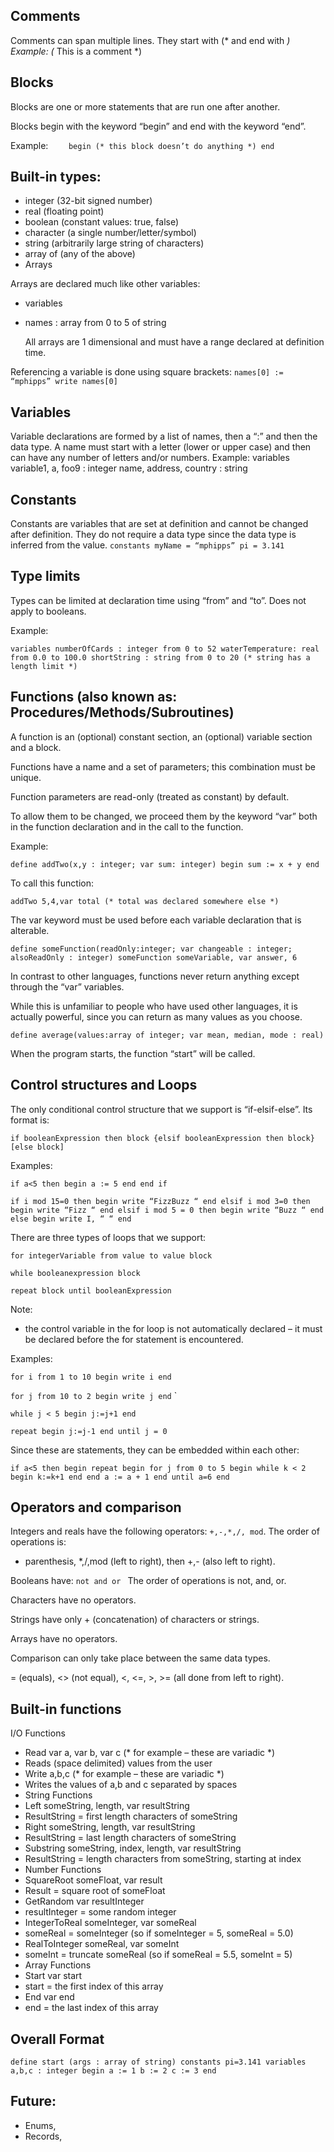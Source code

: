 Comments
-------------------
Comments can span multiple lines. They start with (* and end with *)
Example:
(* This is a comment *)


Blocks
-------------------

Blocks are one or more statements that are run one after another.

Blocks begin with the keyword “begin” and end with the keyword “end”.

Example:
`    begin
(* this block doesn’t do anything *)
end`


Built-in types:
-------------------

* integer (32-bit signed number)
* real (floating point)
* boolean (constant values: true, false)
* character (a single number/letter/symbol)
* string (arbitrarily large string of characters)
* array of (any of the above)
* Arrays

Arrays are declared much like other variables:

* variables
* names : array from 0 to 5 of string

  All arrays are 1 dimensional and must have a range declared at definition time.

Referencing a variable is done using square brackets:
`names[0] := “mphipps”
write names[0]`


Variables
-------------------
Variable declarations are formed by a list of names, then a “:” and then the data type. A name must
start with a letter (lower or upper case) and then can have any number of letters and/or numbers.
Example:
variables
variable1, a, foo9 : integer
name, address, country : string


Constants
-------------------
Constants are variables that are set at definition and cannot be changed after definition. They do
not require a data type since the data type is inferred from the value.
`constants
myName = “mphipps”
pi = 3.141`


Type limits
-------------------
Types can be limited at declaration time using “from” and “to”. Does not apply to booleans.

Example:

`variables
numberOfCards : integer from 0 to 52
waterTemperature: real from 0.0 to 100.0
shortString : string from 0 to 20 (* string has a length limit *)`


Functions (also known as: Procedures/Methods/Subroutines)
-------------------
A function is an (optional) constant section, an (optional) variable section and a block.

Functions have a name and a set of parameters; this combination must be unique.

Function parameters are read-only (treated as constant) by default.

To allow them to be changed, we proceed them by the keyword “var” both in the function declaration
and in the call to the function.

Example:

`define addTwo(x,y : integer; var sum: integer)
begin
sum := x + y
end`

To call this function:

`addTwo 5,4,var total (* total was declared somewhere else *)`

The var keyword must be used before each variable declaration that is alterable.

`define someFunction(readOnly:integer; var changeable : integer; alsoReadOnly : integer)
someFunction someVariable, var answer, 6`

In contrast to other languages, functions never return anything except through the “var” variables.

While this is unfamiliar to people who have used other languages, it is actually powerful, since you
can return as many values as you choose.

`define average(values:array of integer; var mean, median, mode : real)`

When the program starts, the function “start” will be called.


Control structures and Loops
-------------------
The only conditional control structure that we support is “if-elsif-else”. Its format is:

`if booleanExpression then block {elsif booleanExpression then block}[else block]`

Examples:

`if a<5 then
begin
a := 5
end
end if`


`if i mod 15=0 then
begin
write “FizzBuzz “
end
elsif i mod 3=0 then
begin
write “Fizz “
end
elsif i mod 5 = 0 then
begin
write “Buzz “
end
else
begin
write I, “ “
end`


There are three types of loops that we support:

`for integerVariable from value to value
block`

`while booleanexpression
block`

`repeat
block
until booleanExpression`


Note:

* the control variable in the for loop is not automatically declared – it must be declared
  before the for statement is encountered.

Examples:

`for i from 1 to 10
begin
write i
end`


`for j from 10 to 2
begin
write j
end`
`

`while j < 5
begin
j:=j+1
end`

`repeat
begin
j:=j-1
end
until j = 0`

Since these are statements, they can be embedded within each other:


`if a<5 then
begin
repeat
begin
for j from 0 to 5
begin
while k < 2
begin
k:=k+1
end
end
a := a + 1
end
until a=6
end`




Operators and comparison
-------------------

Integers and reals have the following operators: `+,-,*,/, mod`.
The order of operations is:

* parenthesis, *,/,mod (left to right), then +,- (also left to right).

Booleans have:
`not
and
or `
The order of operations is not, and, or.

Characters have no operators.

Strings have only + (concatenation) of characters or strings.

Arrays have no operators.

Comparison can only take place between the same data types.

= (equals), <> (not equal), <, <=, >, >= (all done from left to right).

Built-in functions
-------------------

I/O Functions

* Read var a, var b, var c (* for example – these are variadic *)
* Reads (space delimited) values from the user
* Write a,b,c (* for example – these are variadic *)
* Writes the values of a,b and c separated by spaces
* String Functions
* Left someString, length, var resultString
* ResultString = first length characters of someString
* Right someString, length, var resultString
* ResultString = last length characters of someString
* Substring someString, index, length, var resultString
* ResultString = length characters from someString, starting at index
* Number Functions
* SquareRoot someFloat, var result
* Result = square root of someFloat
* GetRandom var resultInteger
* resultInteger = some random integer
* IntegerToReal someInteger, var someReal
* someReal = someInteger  (so if someInteger = 5, someReal = 5.0)
* RealToInteger someReal, var someInt
* someInt = truncate someReal (so if someReal = 5.5, someInt = 5)
* Array Functions
* Start var start
* start = the first index of this array
* End var end
* end = the last index of this array

Overall Format
-------------------
`define start (args : array of string)
constants
pi=3.141
variables
a,b,c : integer
begin
a := 1
b := 2
c := 3
end`

Future:
-------------------

* Enums,
* Records,





